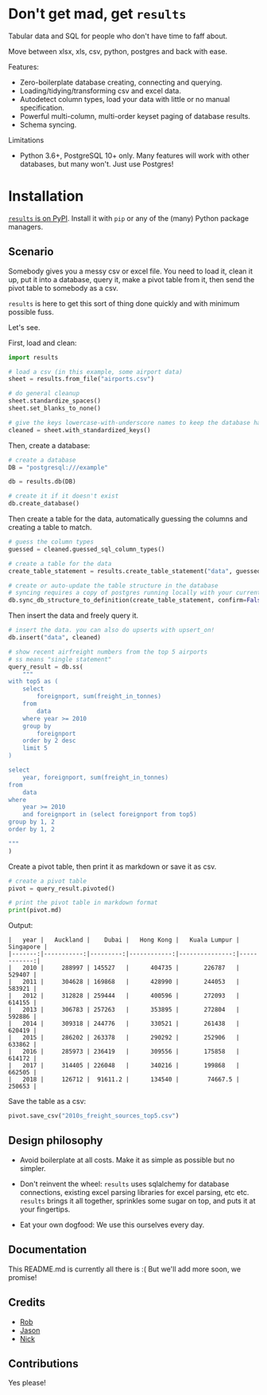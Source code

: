 # Don't get mad, get `results`

Tabular data and SQL for people who don't have time to faff about.

Move between xlsx, xls, csv, python, postgres and back with ease.

Features:

- Zero-boilerplate database creating, connecting and querying.
- Loading/tidying/transforming csv and excel data.
- Autodetect column types, load your data with little or no manual specification.
- Powerful multi-column, multi-order keyset paging of database results.
- Schema syncing.

Limitations

- Python 3.6+, PostgreSQL 10+ only. Many features will work with other databases, but many won't. Just use Postgres!

# Installation

[`results` is on PyPI](https://pypi.org/project/results). Install it with `pip` or any of the (many) Python package managers.

## Scenario

Somebody gives you a messy csv or excel file. You need to load it, clean it up, put it into a database, query it, make a pivot table from it, then send the pivot table to somebody as a csv.

`results` is here to get this sort of thing done quickly and with minimum possible fuss.

Let's see.

First, load and clean:

```python
import results

# load a csv (in this example, some airport data)
sheet = results.from_file("airports.csv")

# do general cleanup
sheet.standardize_spaces()
sheet.set_blanks_to_none()

# give the keys lowercase-with-underscore names to keep the database happy
cleaned = sheet.with_standardized_keys()
```

Then, create a database:

```python
# create a database
DB = "postgresql:///example"

db = results.db(DB)

# create it if it doesn't exist
db.create_database()
```

Then create a table for the data, automatically guessing the columns and creating a table to match.

```python
# guess the column types
guessed = cleaned.guessed_sql_column_types()

# create a table for the data
create_table_statement = results.create_table_statement("data", guessed)

# create or auto-update the table structure in the database
# syncing requires a copy of postgres running locally with your current user set up as superuser
db.sync_db_structure_to_definition(create_table_statement, confirm=False)
```

Then insert the data and freely query it.

```python
# insert the data. you can also do upserts with upsert_on!
db.insert("data", cleaned)

# show recent airfreight numbers from the top 5 airports
# ss means "single statement"
query_result = db.ss(
    """
with top5 as (
    select
        foreignport, sum(freight_in_tonnes)
    from
        data
    where year >= 2010
    group by
        foreignport
    order by 2 desc
    limit 5
)

select
    year, foreignport, sum(freight_in_tonnes)
from
    data
where
    year >= 2010
    and foreignport in (select foreignport from top5)
group by 1, 2
order by 1, 2

"""
)
```

Create a pivot table, then print it as markdown or save it as csv.

```python
# create a pivot table
pivot = query_result.pivoted()

# print the pivot table in markdown format
print(pivot.md)
```

Output:
```
|   year |   Auckland |    Dubai |   Hong Kong |   Kuala Lumpur |   Singapore |
|-------:|-----------:|---------:|------------:|---------------:|------------:|
|   2010 |     288997 | 145527   |      404735 |       226787   |      529407 |
|   2011 |     304628 | 169868   |      428990 |       244053   |      583921 |
|   2012 |     312828 | 259444   |      400596 |       272093   |      614155 |
|   2013 |     306783 | 257263   |      353895 |       272804   |      592886 |
|   2014 |     309318 | 244776   |      330521 |       261438   |      620419 |
|   2015 |     286202 | 263378   |      290292 |       252906   |      633862 |
|   2016 |     285973 | 236419   |      309556 |       175858   |      614172 |
|   2017 |     314405 | 226048   |      340216 |       199868   |      662505 |
|   2018 |     126712 |  91611.2 |      134540 |        74667.5 |      250653 |
```

Save the table as a csv:

```python
pivot.save_csv("2010s_freight_sources_top5.csv")
```

## Design philosophy

- Avoid boilerplate at all costs. Make it as simple as possible but no simpler.

- Don't reinvent the wheel: `results` uses sqlalchemy for database connections, existing excel parsing libraries for excel parsing, etc etc. `results` brings it all together, sprinkles some sugar on top, and puts it at your fingertips.

- Eat your own dogfood: We use this ourselves every day.

## Documentation

This README.md is currently all there is :( But we'll add more soon, we promise!

## Credits

- [Rob](https://github.com/djrobstep)
- [Jason](https://github.com/jasongi)
- [Nick](https://github.com/nmcl23)

## Contributions

Yes please!
